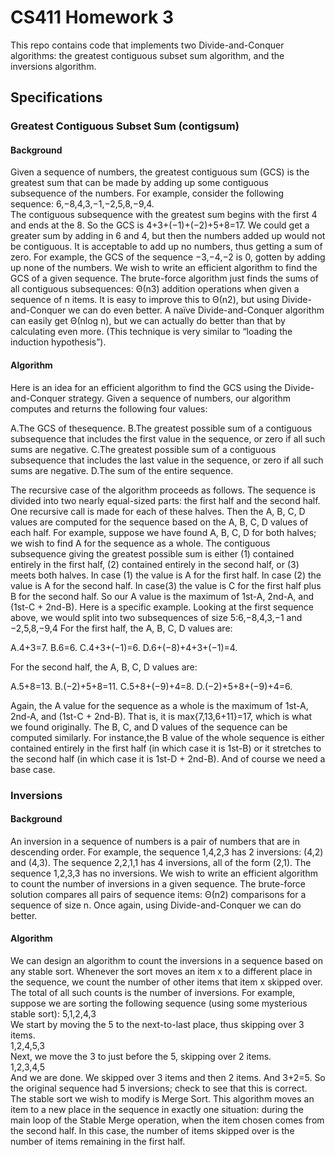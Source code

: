 # CS411 Homework 3
This repo contains code that implements two Divide-and-Conquer algorithms: the
greatest contiguous subset sum algorithm, and the inversions algorithm.

## Specifications

### Greatest Contiguous Subset Sum (contigsum)

#### Background
Given a sequence of numbers, the greatest contiguous sum (GCS) is the greatest
sum that can be made by adding up some contiguous subsequence of the numbers.
For example, consider the following sequence: 6,−8,4,3,−1,−2,5,8,−9,4.   
The contiguous subsequence with the greatest sum begins with the first 4 and
ends at the 8. So the GCS is 4+3+(−1)+(−2)+5+8=17. We could get a greater sum by
adding in 6 and 4, but then the numbers added up would not be contiguous. It is
acceptable to add up no numbers, thus getting a sum of zero. For example, the 
GCS of the sequence −3,−4,−2 is 0, gotten by adding up none of the numbers. We 
wish to write an efficient algorithm to find the GCS of a given sequence. The 
brute-force algorithm just finds the sums of all contiguous subsequences: Θ(n3)
addition operations when given a sequence of n items. It is easy to improve this
to Θ(n2), but using Divide-and-Conquer we can do even better. A naïve
Divide-and-Conquer algorithm can easily get Θ(nlog n), but we can actually
do better than that by calculating even more. (This technique is very similar
to “loading the induction hypothesis”).

#### Algorithm

Here is an idea for an efficient algorithm to find the GCS using the
Divide-and-Conquer strategy. Given a sequence of numbers, our algorithm computes
and returns the following four values:

A.The GCS of thesequence.
B.The greatest possible sum of a contiguous subsequence that includes the first
value in the sequence, or zero if all such sums are negative.
C.The greatest possible sum of a contiguous subsequence that includes the last
value in the sequence, or zero if all such sums are negative.
D.The sum of the entire sequence.

The recursive case of the algorithm proceeds as follows. The sequence is divided
into two nearly equal-sized parts: the first half and the second half. One 
recursive call is made for each of these halves. Then the A, B, C, D values are 
computed for the sequence based on the A, B, C, D values of each half. For
example, suppose we have found A, B, C, D for both halves; we wish to find A for
the sequence as a whole. The contiguous subsequence giving the greatest possible
sum is either (1) contained entirely in the first half, (2) contained entirely in
the second half, or (3) meets both halves. In case (1) the value is A for the
first half. In case (2) the value is A for the second half. In case(3) the value
is C for the first half plus B for the second half. So our A value is the maximum
of 1st-A, 2nd-A, and (1st-C + 2nd-B). Here is a specific example. Looking at the
first sequence above, we would split into two subsequences of size 5:6,−8,4,3,−1
and −2,5,8,−9,4 For the first half, the A, B, C, D values are:

A.4+3=7.
B.6=6.
C.4+3+(−1)=6.
D.6+(−8)+4+3+(−1)=4.

For the second half, the A, B, C, D values are:

A.5+8=13.
B.(−2)+5+8=11.
C.5+8+(−9)+4=8.
D.(−2)+5+8+(−9)+4=6.

Again, the A value for the sequence as a whole is the maximum of 1st-A, 2nd-A,
and (1st-C + 2nd-B). That is, it is max{7,13,6+11}=17, which is what we found
originally.  The B, C, and D values of the sequence can be computed similarly.
For instance,the B value of the whole sequence is either contained entirely in
the first half (in which case it is 1st-B) or it stretches to the second half (in
which case it is 1st-D + 2nd-B). And of course we need a base case.

### Inversions

#### Background

An inversion in a sequence of numbers is a pair of numbers that are in
descending order. For example, the sequence 1,4,2,3 has 2 inversions: (4,2) and
(4,3). The sequence 2,2,1,1 has 4 inversions, all of the form (2,1). The
sequence 1,2,3,3 has no inversions. We wish to write an efficient algorithm to
count the number of inversions in a given sequence. The brute-force solution
compares all pairs of sequence items: Θ(n2) comparisons for a sequence of size
n. Once again, using Divide-and-Conquer we can do better.

#### Algorithm
We can design an algorithm to count the inversions in a sequence based on any
stable sort. Whenever the sort moves an item x to a different place in the
sequence, we count the number of other items that item x skipped over. The total
of all such counts is the number of inversions. For example, suppose we are
sorting the following sequence (using some mysterious stable sort): 5,1,2,4,3   
We start by moving the 5 to the next-to-last place, thus skipping over 3 items.    
1,2,4,5,3   
Next, we move the 3 to just before the 5, skipping over 2 items.   
1,2,3,4,5   
And we are done. We skipped over 3 items and then 2 items. And 3+2=5. So the
original sequence had 5 inversions; check to see that this is correct. The
stable sort we wish to modify is Merge Sort. This algorithm moves an item to a
new place in the sequence in exactly one situation: during the main loop of the
Stable Merge operation, when the item chosen comes from the second half. In this
case, the number of items skipped over is the number of items remaining in the
first half.

